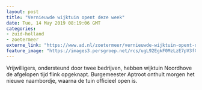 ```yaml
---
layout: post
title: "Vernieuwde wijktuin opent deze week"
date: Tue, 14 May 2019 08:19:06 GMT
categories: 
- zuid-holland 
- zoetermeer 
externe_link: "https://www.ad.nl/zoetermeer/vernieuwde-wijktuin-opent-deze-week~a10bdfb0/"
feature_image: "https://images3.persgroep.net/rcs/ugL92EgkF0MzLzE7pV3fG27WO4g/diocontent/107508534/_fitwidth/400/?appId=21791a8992982cd8da851550a453bd7f&quality=0.7"
---
```


Vrijwilligers, ondersteund door twee bedrijven, hebben wijktuin Noordhove de afgelopen tijd flink opgeknapt. Burgemeester Aptroot onthult morgen het nieuwe naambordje, waarna de tuin officieel open is.
